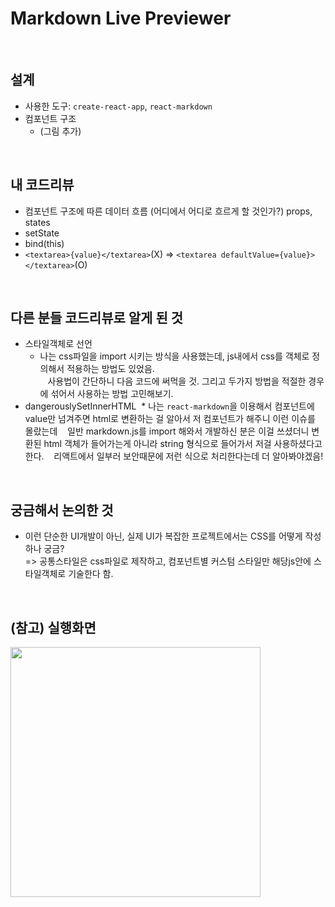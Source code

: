 # Markdown Live Previewer

<br>

## 설계

* 사용한 도구: `create-react-app`, `react-markdown`
* 컴포넌트 구조
  * (그림 추가)

<br>

## 내 코드리뷰

* 컴포넌트 구조에 따른 데이터 흐름 (어디에서 어디로 흐르게 할 것인가?) props, states
* setState
* bind(this)
* `<textarea>{value}</textarea>`(X) => `<textarea defaultValue={value}></textarea>`(O)

<br>

## 다른 분들 코드리뷰로 알게 된 것

* 스타일객체로 선언
  * 나는 css파일을 import 시키는 방식을 사용했는데, js내에서 css를 객체로 정의해서 적용하는 방법도 있었음. <br>
    사용법이 간단하니 다음 코드에 써먹을 것. 그리고 두가지 방법을 적절한 경우에 섞어서 사용하는 방법 고민해보기.
* dangerouslySetInnerHTML
  * 나는 `react-markdown`을 이용해서 컴포넌트에 value만 넘겨주면 html로 변환하는 걸 알아서 저 컴포넌트가 해주니 이런 이슈를 몰랐는데
    일반 markdown.js를 import 해와서 개발하신 분은 이걸 쓰셨더니 변환된 html 객체가 들어가는게 아니라 string 형식으로 들어가서 저걸 사용하셨다고 한다.
    리액트에서 일부러 보안때문에 저런 식으로 처리한다는데 더 알아봐야겠음!

<br>

## 궁금해서 논의한 것

* 이런 단순한 UI개발이 아닌, 실제 UI가 복잡한 프로젝트에서는 CSS를 어떻게 작성하나 궁금? <br>
=> 공통스타일은 css파일로 제작하고, 컴포넌트별 커스텀 스타일만 해당js안에 스타일객체로 기술한다 함.

<br>

## (참고) 실행화면

<img src="https://user-images.githubusercontent.com/23192677/36019823-d03951d0-0dc3-11e8-93a6-cfc3448c9c6c.png" style="width: 400px;">
